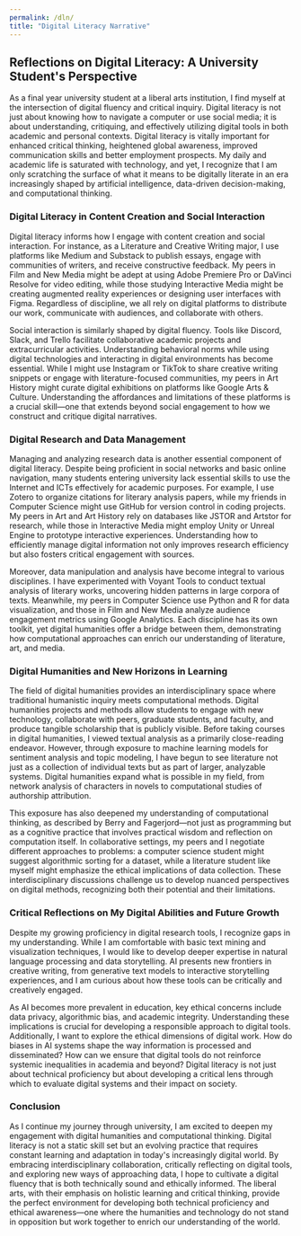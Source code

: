 ```yaml
---
permalink: /dln/
title: "Digital Literacy Narrative"
---
```


## Reflections on Digital Literacy: A University Student's Perspective
As a final year university student at a liberal arts institution, I find myself at the intersection of digital fluency and critical inquiry. Digital literacy is not just about knowing how to navigate a computer or use social media; it is about understanding, critiquing, and effectively utilizing digital tools in both academic and personal contexts. Digital literacy is vitally important for enhanced critical thinking, heightened global awareness, improved communication skills and better employment prospects. My daily and academic life is saturated with technology, and yet, I recognize that I am only scratching the surface of what it means to be digitally literate in an era increasingly shaped by artificial intelligence, data-driven decision-making, and computational thinking.

### Digital Literacy in Content Creation and Social Interaction
Digital literacy informs how I engage with content creation and social interaction. For instance, as a Literature and Creative Writing major, I use platforms like Medium and Substack to publish essays, engage with communities of writers, and receive constructive feedback. My peers in Film and New Media might be adept at using Adobe Premiere Pro or DaVinci Resolve for video editing, while those studying Interactive Media might be creating augmented reality experiences or designing user interfaces with Figma. Regardless of discipline, we all rely on digital platforms to distribute our work, communicate with audiences, and collaborate with others.

Social interaction is similarly shaped by digital fluency. Tools like Discord, Slack, and Trello facilitate collaborative academic projects and extracurricular activities. Understanding behavioral norms while using digital technologies and interacting in digital environments has become essential. While I might use Instagram or TikTok to share creative writing snippets or engage with literature-focused communities, my peers in Art History might curate digital exhibitions on platforms like Google Arts & Culture. Understanding the affordances and limitations of these platforms is a crucial skill—one that extends beyond social engagement to how we construct and critique digital narratives.

### Digital Research and Data Management
Managing and analyzing research data is another essential component of digital literacy. Despite being proficient in social networks and basic online navigation, many students entering university lack essential skills to use the Internet and ICTs effectively for academic purposes. For example, I use Zotero to organize citations for literary analysis papers, while my friends in Computer Science might use GitHub for version control in coding projects. My peers in Art and Art History rely on databases like JSTOR and Artstor for research, while those in Interactive Media might employ Unity or Unreal Engine to prototype interactive experiences. Understanding how to efficiently manage digital information not only improves research efficiency but also fosters critical engagement with sources.

Moreover, data manipulation and analysis have become integral to various disciplines. I have experimented with Voyant Tools to conduct textual analysis of literary works, uncovering hidden patterns in large corpora of texts. Meanwhile, my peers in Computer Science use Python and R for data visualization, and those in Film and New Media analyze audience engagement metrics using Google Analytics. Each discipline has its own toolkit, yet digital humanities offer a bridge between them, demonstrating how computational approaches can enrich our understanding of literature, art, and media.

### Digital Humanities and New Horizons in Learning
The field of digital humanities provides an interdisciplinary space where traditional humanistic inquiry meets computational methods. Digital humanities projects and methods allow students to engage with new technology, collaborate with peers, graduate students, and faculty, and produce tangible scholarship that is publicly visible. Before taking courses in digital humanities, I viewed textual analysis as a primarily close-reading endeavor. However, through exposure to machine learning models for sentiment analysis and topic modeling, I have begun to see literature not just as a collection of individual texts but as part of larger, analyzable systems. Digital humanities expand what is possible in my field, from network analysis of characters in novels to computational studies of authorship attribution.

This exposure has also deepened my understanding of computational thinking, as described by Berry and Fagerjord—not just as programming but as a cognitive practice that involves practical wisdom and reflection on computation itself. In collaborative settings, my peers and I negotiate different approaches to problems: a computer science student might suggest algorithmic sorting for a dataset, while a literature student like myself might emphasize the ethical implications of data collection. These interdisciplinary discussions challenge us to develop nuanced perspectives on digital methods, recognizing both their potential and their limitations.

### Critical Reflections on My Digital Abilities and Future Growth
Despite my growing proficiency in digital research tools, I recognize gaps in my understanding. While I am comfortable with basic text mining and visualization techniques, I would like to develop deeper expertise in natural language processing and data storytelling. AI presents new frontiers in creative writing, from generative text models to interactive storytelling experiences, and I am curious about how these tools can be critically and creatively engaged.

As AI becomes more prevalent in education, key ethical concerns include data privacy, algorithmic bias, and academic integrity. Understanding these implications is crucial for developing a responsible approach to digital tools. Additionally, I want to explore the ethical dimensions of digital work. How do biases in AI systems shape the way information is processed and disseminated? How can we ensure that digital tools do not reinforce systemic inequalities in academia and beyond? Digital literacy is not just about technical proficiency but about developing a critical lens through which to evaluate digital systems and their impact on society.

### Conclusion
As I continue my journey through university, I am excited to deepen my engagement with digital humanities and computational thinking. Digital literacy is not a static skill set but an evolving practice that requires constant learning and adaptation in today's increasingly digital world. By embracing interdisciplinary collaboration, critically reflecting on digital tools, and exploring new ways of approaching data, I hope to cultivate a digital fluency that is both technically sound and ethically informed. The liberal arts, with their emphasis on holistic learning and critical thinking, provide the perfect environment for developing both technical proficiency and ethical awareness—one where the humanities and technology do not stand in opposition but work together to enrich our understanding of the world.
